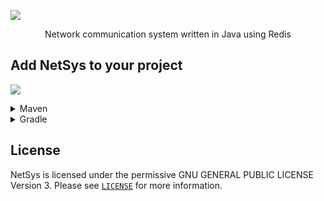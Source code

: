 ![](https://i.imgur.com/pSfOi0X.png)

<p align="center">
Network communication system written in Java using Redis
</p>

## Add NetSys to your project

[![](https://jitpack.io/v/TheBladeMC/NetSys.svg)](https://jitpack.io/#TheBladeMC/NetSys)

<details>
    <summary>Maven</summary>

```xml
<repositories>
    <repository>
        <id>jitpack.io</id>
        <url>https://jitpack.io</url>
    </repository>
</repositories>

<dependencies>
    <dependency>
        <groupId>com.github.TheBladeMC.NetSys</groupId>
        <artifactId>subproject</artifactId> 
        <version>Tag</version>
    </dependency>
</dependencies>
```
</details>

<details>
    <summary>Gradle</summary>

```gradle
allprojects {
	repositories {
		...
		maven { url 'https://jitpack.io' }
	}
}
	
dependencies {
	implementation 'com.github.TheBladeMC.NetSys:subproject:Tag'
}	
```
</details>

## License
NetSys is licensed under the permissive GNU GENERAL PUBLIC LICENSE Version 3. Please see [`LICENSE`](https://github.com/Josscoder/NetSys/blob/dev/LICENSE) for more information.
